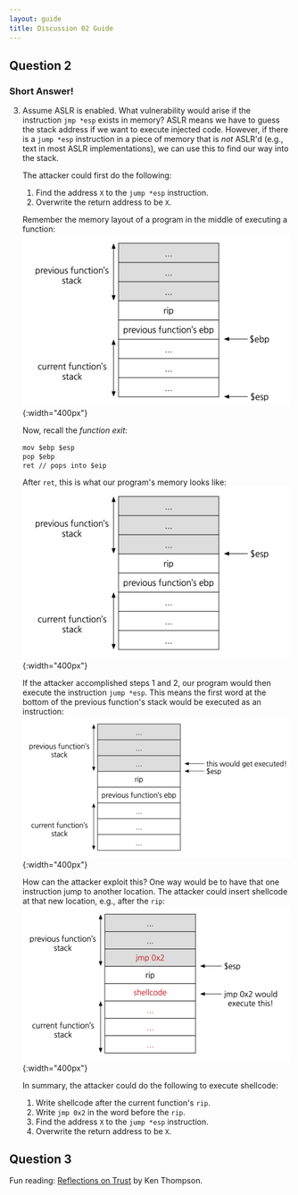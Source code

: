 ```yaml
---
layout: guide
title: Discussion 02 Guide
---
```

## Question 2
### Short Answer!
3. Assume ASLR is enabled. What vulnerability would arise if the instruction
   `jmp *esp` exists in memory?
   ASLR means we have to guess the stack address if we want to execute injected
   code. However, if there is a `jump *esp` instruction in a piece of memory
   that is *not* ASLR'd (e.g., text in most ASLR implementations), we can use
   this to find our way into the stack.

   The attacker could first do the following:
   1. Find the address `X` to the `jump *esp` instruction.
   2. Overwrite the return address to be `X`.

   Remember the memory layout of a program in the middle of executing a
   function:
   ![](before-exit.png){:width="400px"}

   Now, recall the *function exit*:
   ```
   mov $ebp $esp
   pop $ebp
   ret // pops into $eip
   ```
   After `ret`, this is what our program's memory looks like:
   ![](after-exit.png){:width="400px"}

   If the attacker accomplished steps 1 and 2, our program would then execute
   the instruction `jump *esp`. This means the first word at the bottom of the
   previous function's stack would be executed as an instruction:
   ![](executed.png){:width="400px"}

   How can the attacker exploit this? One way would be to have that one
   instruction jump to another location. The attacker could insert shellcode
   at that new location, e.g., after the `rip`:
   ![](malicious.png){:width="400px"}

   In summary, the attacker could do the following to execute shellcode:

   1. Write shellcode after the current function's `rip`.
   2. Write `jmp 0x2` in the word before the `rip`.
   3. Find the address `X` to the `jump *esp` instruction.
   4. Overwrite the return address to be `X`.

## Question 3
Fun reading: [Reflections on
Trust](https://www.cs.cmu.edu/~rdriley/487/papers/Thompson_1984_ReflectionsonTrustingTrust.pdf)
by Ken Thompson.
